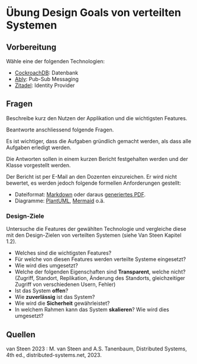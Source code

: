 # Übung Design Goals von verteilten Systemen

## Vorbereitung

Wähle eine der folgenden Technologien:

- [CockroachDB](https://www.cockroachlabs.com/): Datenbank
- [Ably](https://ably.com/): Pub-Sub Messaging
- [Zitadel](https://zitadel.com/): Identity Provider

## Fragen

Beschreibe kurz den Nutzen der Applikation und die wichtigsten Features.

Beantworte anschliessend folgende Fragen.

Es ist wichtiger, dass die Aufgaben gründlich gemacht werden, als dass alle Aufgaben erledigt werden.

Die Antworten sollen in einem kurzen Bericht festgehalten werden und der Klasse vorgestellt werden.

Der Bericht ist per E-Mail an den Dozenten einzureichen. Er wird nicht bewertet, es werden jedoch folgende formellen Anforderungen gestellt:

- Dateiformat: [Markdown](https://www.markdownguide.org/) oder daraus [generiertes PDF](https://pandoc.org/).
- Diagramme: [PlantUML](https://plantuml.com/de/), [Mermaid](https://mermaid.js.org/) o.ä.

### Design-Ziele

Untersuche die Features der gewählten Technologie und vergleiche diese mit den Design-Zielen von verteilten Systemen (siehe Van Steen Kapitel 1.2).

- Welches sind die wichtigsten Features?
- Für welche von diesen Features werden verteilte Systeme eingesetzt?
- Wie wird dies umgesetzt?
- Welche der folgenden Eigenschaften sind **Transparent**, welche nicht?
  (Zugriff, Standort, Replikation, Änderung des Standorts, gleichzeitiger Zugriff von verschiedenen Usern, Fehler)
- Ist das System **offen**?
- Wie **zuverlässig** ist das System?
- Wie wird die **Sicherheit** gewährleistet?
- In welchem Rahmen kann das System **skalieren**? Wie wird dies umgesetzt?

## Quellen

van Steen 2023
: M. van Steen and A.S. Tanenbaum, Distributed Systems, 4th ed., distributed-systems.net, 2023.